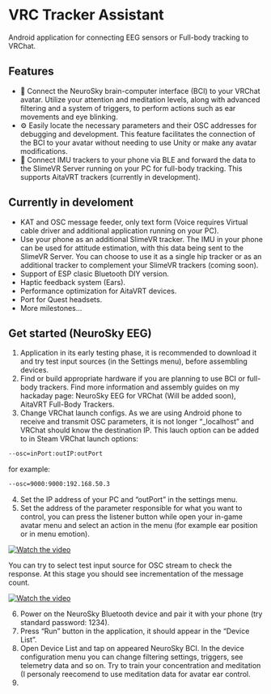 # VRC Tracker Assistant
Android application for connecting EEG sensors or Full-body tracking to VRChat.

## Features
- :brain: Connect the NeuroSky brain-computer interface (BCI) to your VRChat avatar. Utilize your attention and meditation levels, along with advanced filtering and a system of triggers, to perform actions such as ear movements and eye blinking.
- :gear: Easily locate the necessary parameters and their OSC addresses for debugging and development. This feature facilitates the connection of the BCI to your avatar without needing to use Unity or make any avatar modifications.
- :man_dancing: Connect IMU trackers to your phone via BLE and forward the data to the SlimeVR Server running on your PC for full-body tracking. This supports AitaVRT trackers (currently in development).
  

## Currently in develoment
- KAT and OSC message feeder, only text form (Voice requires Virtual cable driver and additional application running on your PC).
- Use your phone as an additional SlimeVR tracker. The IMU in your phone can be used for attitude estimation, with this data being sent to the SlimeVR Server. You can choose to use it as a single hip tracker or as an additional tracker to complement your SlimeVR trackers (coming soon).
- Support of ESP clasic Bluetooth DIY version.
- Haptic feedback system (Ears).
- Performance optimization for AitaVRT devices.
- Port for Quest headsets.
- More milestones...


## Get started (NeuroSky EEG)
1. Application in its early testing phase, it is recommended to download it and try test input sources (in the Settings menu), before assembling devices.
2. Find or build appropriate hardware if you are planning to use BCI or full-body trackers. Find more information and assembly guides on my hackaday page: NeuroSky EEG for VRChat (Will be added soon), AitaVRT Full-Body Trackers.
3. Change VRChat launch configs. As we are using Android phone to receive and transmit OSC parameters, it is not longer “_localhost” and VRChat should know the destination IP. This lauch option can be added to in Steam VRChat launch options:

```bash
--osc=inPort:outIP:outPort
```

for example:
```bash
--osc=9000:9000:192.168.50.3
```

4. Set the IP address of your PC and “outPort” in the settings menu.
5. Set the address of the parameter responsible for what you want to control, you can press the listener button while open your in-game avatar menu and select an action in the menu (for example ear position or in menu emotion).

[![Watch the video](https://img.youtube.com/vi/Y77GcWnNwu0/maxresdefault.jpg)](https://www.youtube.com/watch?v=Y77GcWnNwu0)

You can try to select test input source for OSC stream to check the response. At this stage you should see incrementation of the message count.

[![Watch the video](https://img.youtube.com/vi/VXL8nJ8EH90/maxresdefault.jpg)](https://www.youtube.com/watch?v=VXL8nJ8EH90)

6. Power on the NeuroSky Bluetooth device and pair it with your phone (try standard password: 1234).
7. Press “Run” button in the application, it should appear in the “Device List”.
8. Open Device List and tap on appeared NeuroSky BCI. In the device configuration menu you can change filtering settings, triggers, see telemetry data and so on. Try to train your concentration and meditation (I personaly reecomend to use meditation data for avatar ear control.
9. 
